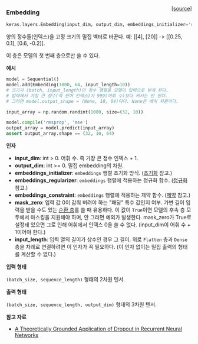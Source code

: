<span style="float:right;">[[source]](https://github.com/keras-team/keras/blob/master/keras/layers/embeddings.py#L15)</span>
### Embedding

```python
keras.layers.Embedding(input_dim, output_dim, embeddings_initializer='uniform', embeddings_regularizer=None, activity_regularizer=None, embeddings_constraint=None, mask_zero=False, input_length=None)
```

양의 정수들(인덱스)을 고정 크기의 밀집 벡터로 바꾼다.
예: [[4], [20]] -> [[0.25, 0.1], [0.6, -0.2]].

이 층은 모델의 첫 번째 층으로만 쓸 수 있다.

__예시__


```python
model = Sequential()
model.add(Embedding(1000, 64, input_length=10))
# 크기가 (batch, input_length)인 정수 행렬을 모델이 입력으로 받게 된다.
# 입력에서 가장 큰 정수(즉 단어 인덱스)가 999(어휘 수)보다 커서는 안 된다.
# 그러면 model.output_shape = (None, 10, 64)이다. None은 배치 차원이다.

input_array = np.random.randint(1000, size=(32, 10))

model.compile('rmsprop', 'mse')
output_array = model.predict(input_array)
assert output_array.shape == (32, 10, 64)
```

__인자__

- __input_dim__: int > 0. 어휘 수.
    즉 가장 큰 정수 인덱스 + 1.
- __output_dim__: int >= 0. 밀집 embedding의 차원.
- __embeddings_initializer__: `embeddings` 행렬 초기화 방식.
    ([초기화](../initializers.md) 참고.)
- __embeddings_regularizer__: `embeddings` 행렬에 적용하는
    정규화 함수.
    ([정규화](../regularizers.md) 참고.)
- __embeddings_constraint__: `embeddings` 행렬에 적용하는
    제약 함수.
    ([제약](../constraints.md) 참고.)
- __mask_zero__: 입력 값 0이 감춰 버려야 하는
    "패딩" 특수 값인지 여부.
    가변 길이 입력을 받을 수도 있는
    [순환 층](recurrent.md)를 쓸 때 유용하다.
    이 값이 `True`이면 모델의 후속 층 모두에서
    마스킹을 지원해야 하며, 안 그러면 예외가 발생한다.
    mask_zero가 True로 설정돼 있으면 그로 인해
    어휘에서 인덱스 0을 쓸 수 없다. (input_dim이
    어휘 수 + 1이어야 한다.)
- __input_length__: 입력 열의 길이가 상수인 경우 그 길이.
    위로 `Flatten` 층과 `Dense` 층을 차례로 연결하려면
    이 인자가 꼭 필요하다.
    (이 인자 없이는 밀집 출력의 형태를 계산할 수 없다.)

__입력 형태__

`(batch_size, sequence_length)` 형태의 2차원 텐서.

__출력 형태__

`(batch_size, sequence_length, output_dim)` 형태의 3차원 텐서.

__참고 자료__

- [A Theoretically Grounded Application of Dropout in Recurrent Neural Networks](http://arxiv.org/abs/1512.05287)
